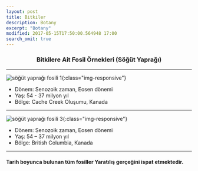 ```yaml
---
layout: post
title: Bitkiler
description: Botany
excerpt: "Botany"
modified: 2017-05-15T17:50:00.564948 17:00
search_omit: true
---
```


<div style="text-align: center;"><h3>Bitkilere Ait Fosil Örnekleri (Söğüt Yaprağı)</h3></div>

---------------------------------------
![söğüt yaprağı fosili 1]({{site.url}}/images/1sogut_yapragi.jpg){:class="img-responsive"}

- Dönem: Senozoik zaman, Eosen dönemi
- Yaş: 54 - 37 milyon yıl
- Bölge: Cache Creek Oluşumu, Kanada

----------------------------------------
![söğüt yaprağı fosili 3]({{site.url}}/images/2bir_tur_sogut_yapragi.jpg){:class="img-responsive"}

- Dönem: Senozoik zaman, Eosen dönemi
- Yaş: 54 – 37 milyon yıl
- Bölge: British Columbia, Kanada

----------------------------------------
####  Tarih boyunca bulunan tüm fosiller Yaratılış gerçeğini ispat etmektedir.
